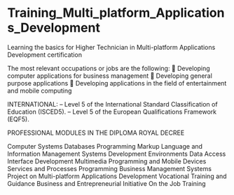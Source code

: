 # Training_Multi_platform_Applications_Development
 Learning the basics for  Higher Technician in Multi-platform Applications Development certification
 


The most relevant occupations or jobs are the following:
 Developing computer applications for business management
 Developing general purpose applications
 Developing applications in the field of entertainment and mobile computing


INTERNATIONAL:
– Level 5 of the International Standard Classification of Education (ISCED5).
– Level 5 of the European Qualifications Framework (EQF5).


PROFESSIONAL MODULES IN THE DIPLOMA ROYAL DECREE 

Computer Systems 
Databases 
Programming
Markup Language and Information Management Systems 
Development Environments
Data Access 
Interface Development 
Multimedia Programming and Mobile Devices 
Services and Processes Programming 
Business Management Systems 
Project on Multi-platform Applications Development 
Vocational Training and Guidance 
Business and Entrepreneurial Initiative 
On the Job Training 
